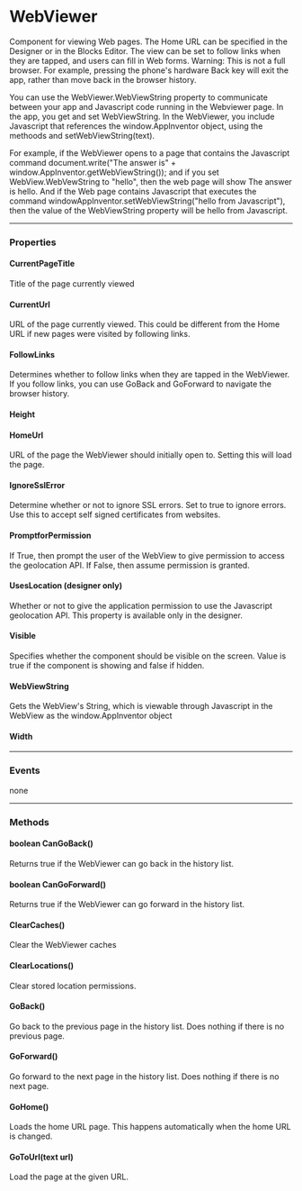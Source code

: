 # WebViewer

Component for viewing Web pages. The Home URL can be specified in the Designer or in the Blocks Editor. The view can be set to follow links when they are tapped, and users can fill in Web forms. Warning: This is not a full browser. For example, pressing the phone's hardware Back key will exit the app, rather than move back in the browser history.

You can use the WebViewer.WebViewString property to communicate between your app and Javascript code running in the Webviewer page. In the app, you get and set WebViewString. In the WebViewer, you include Javascript that references the window.AppInventor object, using the methoods and setWebViewString(text).

For example, if the WebViewer opens to a page that contains the Javascript command 
document.write("The answer is" + window.AppInventor.getWebViewString()); 
and if you set WebView.WebVewString to "hello", then the web page will show 
The answer is hello. 
And if the Web page contains Javascript that executes the command 
windowAppInventor.setWebViewString("hello from Javascript"), 
then the value of the WebViewString property will be 
hello from Javascript.

---

### Properties

#### CurrentPageTitle

Title of the page currently viewed

#### CurrentUrl

URL of the page currently viewed. This could be different from the Home URL if new pages were visited by following links.

#### FollowLinks

Determines whether to follow links when they are tapped in the WebViewer. If you follow links, you can use GoBack and GoForward to navigate the browser history.

#### Height

#### HomeUrl

URL of the page the WebViewer should initially open to. Setting this will load the page.

#### IgnoreSslError

Determine whether or not to ignore SSL errors. Set to true to ignore errors. Use this to accept self signed certificates from websites.

#### PromptforPermission

If True, then prompt the user of the WebView to give permission to access the geolocation API. If False, then assume permission is granted.

#### UsesLocation (designer only)

Whether or not to give the application permission to use the Javascript geolocation API. This property is available only in the designer.

#### Visible

Specifies whether the component should be visible on the screen. Value is true if the component is showing and false if hidden.

#### WebViewString

Gets the WebView's String, which is viewable through Javascript in the WebView as the window.AppInventor object

#### Width

---

### Events

none

---

### Methods

#### boolean CanGoBack()

Returns true if the WebViewer can go back in the history list.

#### boolean CanGoForward()

Returns true if the WebViewer can go forward in the history list.

#### ClearCaches()

Clear the WebViewer caches

#### ClearLocations()

Clear stored location permissions.

#### GoBack()

Go back to the previous page in the history list. Does nothing if there is no previous page.

#### GoForward()

Go forward to the next page in the history list. Does nothing if there is no next page.

#### GoHome()

Loads the home URL page. This happens automatically when the home URL is changed.

#### GoToUrl(text url)

Load the page at the given URL.
